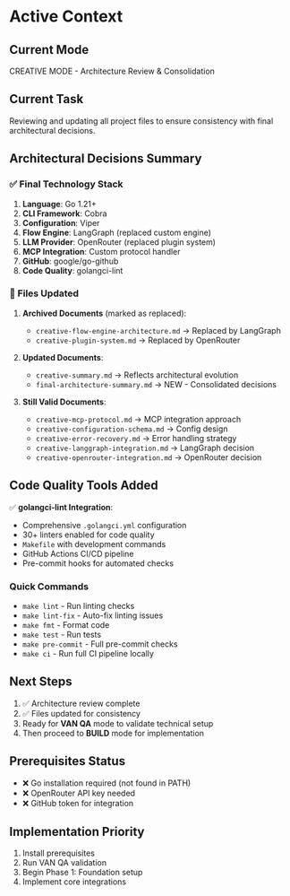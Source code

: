 # Active Context

## Current Mode
CREATIVE MODE - Architecture Review & Consolidation

## Current Task
Reviewing and updating all project files to ensure consistency with final architectural decisions.

## Architectural Decisions Summary

### ✅ Final Technology Stack
1. **Language**: Go 1.21+
2. **CLI Framework**: Cobra
3. **Configuration**: Viper
4. **Flow Engine**: LangGraph (replaced custom engine)
5. **LLM Provider**: OpenRouter (replaced plugin system)
6. **MCP Integration**: Custom protocol handler
7. **GitHub**: google/go-github
8. **Code Quality**: golangci-lint

### 📁 Files Updated
1. **Archived Documents** (marked as replaced):
   - `creative-flow-engine-architecture.md` → Replaced by LangGraph
   - `creative-plugin-system.md` → Replaced by OpenRouter

2. **Updated Documents**:
   - `creative-summary.md` → Reflects architectural evolution
   - `final-architecture-summary.md` → NEW - Consolidated decisions

3. **Still Valid Documents**:
   - `creative-mcp-protocol.md` → MCP integration approach
   - `creative-configuration-schema.md` → Config design
   - `creative-error-recovery.md` → Error handling strategy
   - `creative-langgraph-integration.md` → LangGraph decision
   - `creative-openrouter-integration.md` → OpenRouter decision

## Code Quality Tools Added
✅ **golangci-lint Integration**:
- Comprehensive `.golangci.yml` configuration
- 30+ linters enabled for code quality
- `Makefile` with development commands
- GitHub Actions CI/CD pipeline
- Pre-commit hooks for automated checks

### Quick Commands
- `make lint` - Run linting checks
- `make lint-fix` - Auto-fix linting issues
- `make fmt` - Format code
- `make test` - Run tests
- `make pre-commit` - Full pre-commit checks
- `make ci` - Run full CI pipeline locally

## Next Steps
1. ✅ Architecture review complete
2. ✅ Files updated for consistency
3. Ready for **VAN QA** mode to validate technical setup
4. Then proceed to **BUILD** mode for implementation

## Prerequisites Status
- ❌ Go installation required (not found in PATH)
- ❌ OpenRouter API key needed
- ❌ GitHub token for integration

## Implementation Priority
1. Install prerequisites
2. Run VAN QA validation
3. Begin Phase 1: Foundation setup
4. Implement core integrations
